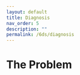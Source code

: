 ```yaml
---
layout: default
title: Diagnosis
nav_order: 5
description: ""
permalink: /6ds/diagnosis
---
```


# The Problem
